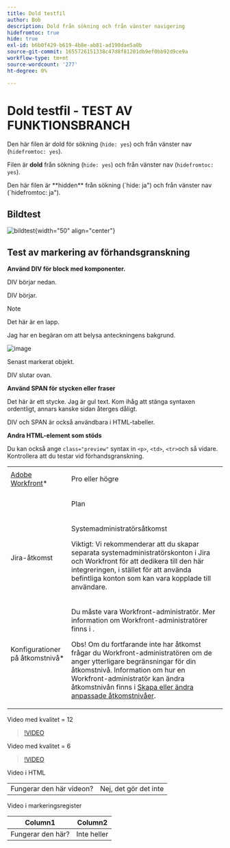 ```yaml
---
title: Dold testfil
author: Bob
description: Dold från sökning och från vänster navigering
hidefromtoc: true
hide: true
exl-id: b6b0f429-b619-4b8e-ab81-ad190dae5a0b
source-git-commit: 1655726151338c47d8f81201db9ef0bb92d9ce9a
workflow-type: tm+mt
source-wordcount: '277'
ht-degree: 0%

---
```



# Dold testfil - TEST AV FUNKTIONSBRANCH

Den här filen är dold för sökning (`hide: yes`) och från vänster nav (`hidefromtoc: yes`).

<span class="preview">Filen är **dold** från sökning (`hide: yes`) och från vänster nav (`hidefromtoc: yes`).</span>

<p class="preview">Den här filen är **hidden** från sökning (`hide: ja") och från vänster nav (`hidefromtoc: ja").</p>

## Bildtest

![bildtest](assets/get-started.png){width="50" align="center"}

## Test av markering av förhandsgranskning

**Använd DIV för block med komponenter.**

DIV börjar nedan.

<div class="preview">

DIV börjar.

>[!NOTE]
>
>Det här är en lapp.
>
>Jag har en begäran om att belysa anteckningens bakgrund.

![image](/help/quicksilver/administration-and-setup/add-users/create-and-manage-users/assets/add-admin-1.png)

Senast markerat objekt.

</div>

DIV slutar ovan.

**Använd SPAN för stycken eller fraser**

Det här är ett stycke. <span class="preview">Jag är gul text.</span> Kom ihåg att stänga syntaxen ordentligt, annars kanske sidan återges dåligt.

DIV och SPAN är också användbara i HTML-tabeller.

**Andra HTML-element som stöds**

Du kan också ange `class="preview"` syntax in `<p>`, `<td>`, `<tr>`och så vidare. Kontrollera att du testar vid förhandsgranskning.

<table style="table-layout:auto"> 
 <col> 
 <col> 
 <tbody> 
  <tr class="preview"> 
   <td role="rowheader"><a href="https://www.workfront.com/plans" target="_blank">Adobe Workfront</a>*</td> 
   <td> <p>Pro eller högre</p> </td> 
  </tr> 
  <tr> 
   <td role="rowheader"></td> 
   <td> <p class="preview">Plan</p> </td> 
  </tr> 
  <tr> 
   <td role="rowheader">Jira-åtkomst</td> 
   <td> <p><span class="preview">Systemadministratörsåtkomst</p> <p>Viktigt: Vi rekommenderar att du skapar separata systemadministratörskonton i Jira och Workfront för att dedikera till den här integreringen, i stället för att använda befintliga konton som kan vara kopplade till användare. </span></p></td> 
  </tr> 
  <tr> 
   <td role="rowheader">Konfigurationer på åtkomstnivå*</td> 
   <td> <p>Du måste vara Workfront-administratör. Mer information om Workfront-administratörer finns i .</p> <p>Obs! Om du fortfarande inte har åtkomst frågar du Workfront-administratören om de anger ytterligare begränsningar för din åtkomstnivå. Information om hur en Workfront-administratör kan ändra åtkomstnivån finns i <a href="/help/quicksilver/administration-and-setup/add-users/configure-and-grant-access/create-modify-access-levels.md" class="MCXref xref">Skapa eller ändra anpassade åtkomstnivåer</a>.</p> </td> 
  </tr> 
 </tbody> 
</table>

Video med kvalitet = 12

>[!VIDEO](https://video.tv.adobe.com/v/3413544/?quality=12)

Video med kvalitet = 6

>[!VIDEO](https://video.tv.adobe.com/v/3413544/?quality=6)

Video i HTML

<table style="table-layout:auto"> 
 <col> 
 <col> 
 <tbody> 
  </tr> 
  <tr> 
   <td role="rowheader">Fungerar den här videon?</td> 
   <td>Nej, det gör det inte </td> 
  </tr> 
 </tbody> 
</table>

Video i markeringsregister

| Column1 | Column2 |
|---|---|
| Fungerar den här? | Inte heller |
